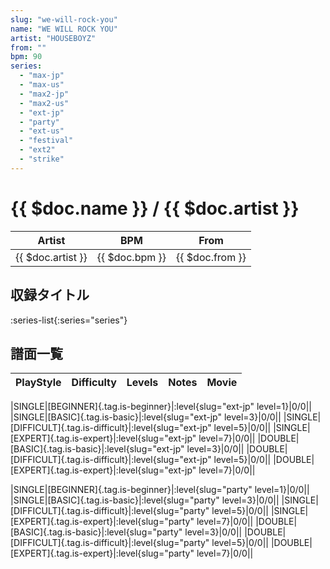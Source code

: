 ```yaml
---
slug: "we-will-rock-you"
name: "WE WILL ROCK YOU"
artist: "HOUSEBOYZ"
from: ""
bpm: 90
series:
  - "max-jp"
  - "max-us"
  - "max2-jp"
  - "max2-us"
  - "ext-jp"
  - "party"
  - "ext-us"
  - "festival"
  - "ext2"
  - "strike"
---
```


# {{ $doc.name }} / {{ $doc.artist }}

|Artist|BPM|From|
|------|---|----|
|{{ $doc.artist }}|{{ $doc.bpm }}|{{ $doc.from }}|

## 収録タイトル

:series-list{:series="series"}

## 譜面一覧

|PlayStyle|Difficulty|Levels|Notes|Movie|
|---------|----------|------|-----|-----|
<!-- ext-jp -->
|SINGLE|[BEGINNER]{.tag.is-beginner}|:level{slug="ext-jp" level=1}|0/0||
|SINGLE|[BASIC]{.tag.is-basic}|:level{slug="ext-jp" level=3}|0/0||
|SINGLE|[DIFFICULT]{.tag.is-difficult}|:level{slug="ext-jp" level=5}|0/0||
|SINGLE|[EXPERT]{.tag.is-expert}|:level{slug="ext-jp" level=7}|0/0||
|DOUBLE|[BASIC]{.tag.is-basic}|:level{slug="ext-jp" level=3}|0/0||
|DOUBLE|[DIFFICULT]{.tag.is-difficult}|:level{slug="ext-jp" level=5}|0/0||
|DOUBLE|[EXPERT]{.tag.is-expert}|:level{slug="ext-jp" level=7}|0/0||
<!-- party -->
|SINGLE|[BEGINNER]{.tag.is-beginner}|:level{slug="party" level=1}|0/0||
|SINGLE|[BASIC]{.tag.is-basic}|:level{slug="party" level=3}|0/0||
|SINGLE|[DIFFICULT]{.tag.is-difficult}|:level{slug="party" level=5}|0/0||
|SINGLE|[EXPERT]{.tag.is-expert}|:level{slug="party" level=7}|0/0||
|DOUBLE|[BASIC]{.tag.is-basic}|:level{slug="party" level=3}|0/0||
|DOUBLE|[DIFFICULT]{.tag.is-difficult}|:level{slug="party" level=5}|0/0||
|DOUBLE|[EXPERT]{.tag.is-expert}|:level{slug="party" level=7}|0/0||
